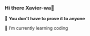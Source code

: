 ### Hi there Xavier-wa👋
🌱  **You don't have to prove it to anyone**

🌱  I’m currently learning coding</br>
